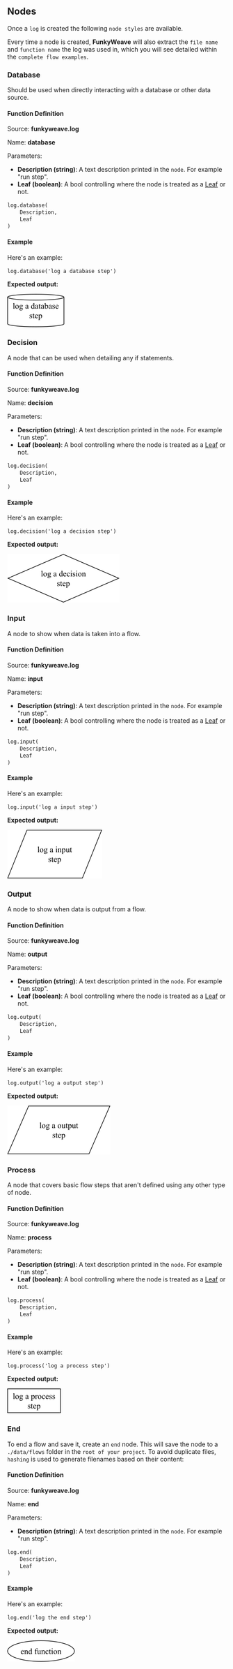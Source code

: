 
## Nodes

Once a `log` is created the following `node styles` are available.

Every time a node is created, **FunkyWeave** will also extract the `file name` and `function name` the log was used in, which you will see detailed within the `complete flow examples`.

### Database

Should be used when directly interacting with a database or other data source.

#### Function Definition

Source: **funkyweave.log**

Name: **database**

Parameters:
* **Description (string)**: A text description printed in the `node`. For example "run step".
* **Leaf (boolean)**: A bool controlling where the node is treated as a [Leaf](advanced_logging.md#leaf) or not.

```
log.database(
	Description,
	Leaf
)
```
#### Example

Here's an example:

```
log.database('log a database step')
```
**Expected output:**

<img src="../images/database.png" alt="database"/>

### Decision

A node that can be used when detailing any if statements.

#### Function Definition

Source: **funkyweave.log**

Name: **decision**

Parameters:
* **Description (string)**: A text description printed in the `node`. For example "run step".
* **Leaf (boolean)**: A bool controlling where the node is treated as a [Leaf](advanced_logging.md#leaf) or not.

```
log.decision(
	Description,
	Leaf
)
```
#### Example

Here's an example:

```
log.decision('log a decision step')
```
**Expected output:**

<img src="../images/decision.png" alt="decision"/>

### Input

A node to show when data is taken into a flow.

#### Function Definition

Source: **funkyweave.log**

Name: **input**

Parameters:
* **Description (string)**: A text description printed in the `node`. For example "run step".
* **Leaf (boolean)**: A bool controlling where the node is treated as a [Leaf](advanced_logging.md#leaf) or not.

```
log.input(
	Description,
	Leaf
)
```
#### Example

Here's an example:

```
log.input('log a input step')
```
**Expected output:**

<img src="../images/input.png" alt="input"/>

### Output

A node to show when data is output from a flow.

#### Function Definition

Source: **funkyweave.log**

Name: **output**

Parameters:
* **Description (string)**: A text description printed in the `node`. For example "run step".
* **Leaf (boolean)**: A bool controlling where the node is treated as a [Leaf](advanced_logging.md#leaf) or not.

```
log.output(
	Description,
	Leaf
)
```
#### Example

Here's an example:

```
log.output('log a output step')
```
**Expected output:**

<img src="../images/output.png" alt="output"/>

### Process

A node that covers basic flow steps that aren't defined using any other type of node.

#### Function Definition

Source: **funkyweave.log**

Name: **process**

Parameters:
* **Description (string)**: A text description printed in the `node`. For example "run step".
* **Leaf (boolean)**: A bool controlling where the node is treated as a [Leaf](advanced_logging.md#leaf) or not.

```
log.process(
	Description,
	Leaf
)
```
#### Example
Here's an example:

```
log.process('log a process step')
```
**Expected output:**

<img src="../images/process.png" alt="process"/>

### End

To end a flow and save it, create an `end` node. This will save the node to a `./data/flows` folder in the `root of your project`. To avoid duplicate files, `hashing` is used to generate filenames based on their content:

#### Function Definition

Source: **funkyweave.log**

Name: **end**

Parameters:
* **Description (string)**: A text description printed in the `node`. For example "run step".

```
log.end(
	Description,
	Leaf
)
```
#### Example
Here's an example:

```
log.end('log the end step')
```
**Expected output:**

<img src="../images/end.png" alt="end"/>
